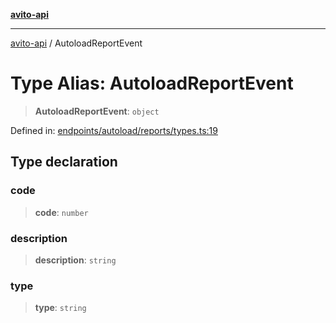 [**avito-api**](../README.md)

***

[avito-api](../globals.md) / AutoloadReportEvent

# Type Alias: AutoloadReportEvent

> **AutoloadReportEvent**: `object`

Defined in: [endpoints/autoload/reports/types.ts:19](https://github.com/demark-pro/avito-api/blob/1d3612bd3d7031e3e6036c5c6752c6189cef9c8c/src/endpoints/autoload/reports/types.ts#L19)

## Type declaration

### code

> **code**: `number`

### description

> **description**: `string`

### type

> **type**: `string`
